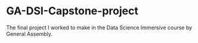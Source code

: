 # GA-DSI-Capstone-project
The final project I worked to make in the Data Science Immersive course by General Assembly.
